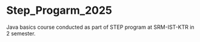 # Step_Progarm_2025
Java basics course conducted as part of STEP program at SRM-IST-KTR  in 2 semester.
